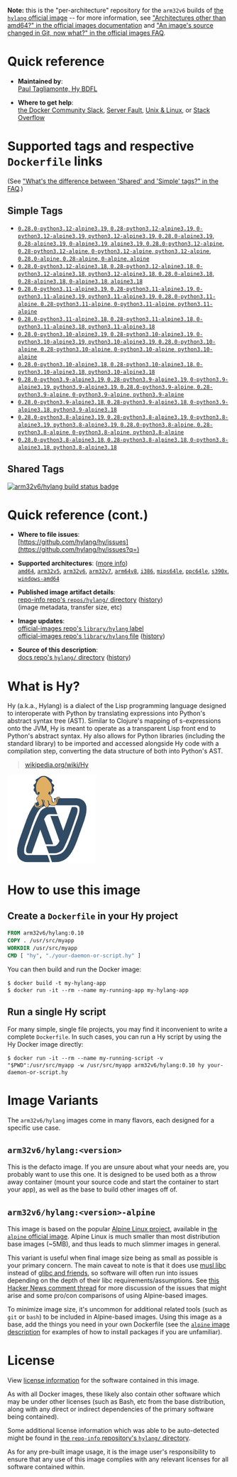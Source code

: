 <!--

********************************************************************************

WARNING:

    DO NOT EDIT "hylang/README.md"

    IT IS AUTO-GENERATED

    (from the other files in "hylang/" combined with a set of templates)

********************************************************************************

-->

**Note:** this is the "per-architecture" repository for the `arm32v6` builds of [the `hylang` official image](https://hub.docker.com/_/hylang) -- for more information, see ["Architectures other than amd64?" in the official images documentation](https://github.com/docker-library/official-images#architectures-other-than-amd64) and ["An image's source changed in Git, now what?" in the official images FAQ](https://github.com/docker-library/faq#an-images-source-changed-in-git-now-what).

# Quick reference

-	**Maintained by**:  
	[Paul Tagliamonte, Hy BDFL](https://github.com/hylang/hy)

-	**Where to get help**:  
	[the Docker Community Slack](https://dockr.ly/comm-slack), [Server Fault](https://serverfault.com/help/on-topic), [Unix & Linux](https://unix.stackexchange.com/help/on-topic), or [Stack Overflow](https://stackoverflow.com/help/on-topic)

# Supported tags and respective `Dockerfile` links

(See ["What's the difference between 'Shared' and 'Simple' tags?" in the FAQ](https://github.com/docker-library/faq#whats-the-difference-between-shared-and-simple-tags).)

## Simple Tags

-	[`0.28.0-python3.12-alpine3.19`, `0.28-python3.12-alpine3.19`, `0-python3.12-alpine3.19`, `python3.12-alpine3.19`, `0.28.0-alpine3.19`, `0.28-alpine3.19`, `0-alpine3.19`, `alpine3.19`, `0.28.0-python3.12-alpine`, `0.28-python3.12-alpine`, `0-python3.12-alpine`, `python3.12-alpine`, `0.28.0-alpine`, `0.28-alpine`, `0-alpine`, `alpine`](https://github.com/hylang/docker-hylang/blob/38248155c9c271403e7fe963ab815ca746e641fa/dockerfiles-generated/Dockerfile.python3.12-alpine3.19)
-	[`0.28.0-python3.12-alpine3.18`, `0.28-python3.12-alpine3.18`, `0-python3.12-alpine3.18`, `python3.12-alpine3.18`, `0.28.0-alpine3.18`, `0.28-alpine3.18`, `0-alpine3.18`, `alpine3.18`](https://github.com/hylang/docker-hylang/blob/38248155c9c271403e7fe963ab815ca746e641fa/dockerfiles-generated/Dockerfile.python3.12-alpine3.18)
-	[`0.28.0-python3.11-alpine3.19`, `0.28-python3.11-alpine3.19`, `0-python3.11-alpine3.19`, `python3.11-alpine3.19`, `0.28.0-python3.11-alpine`, `0.28-python3.11-alpine`, `0-python3.11-alpine`, `python3.11-alpine`](https://github.com/hylang/docker-hylang/blob/38248155c9c271403e7fe963ab815ca746e641fa/dockerfiles-generated/Dockerfile.python3.11-alpine3.19)
-	[`0.28.0-python3.11-alpine3.18`, `0.28-python3.11-alpine3.18`, `0-python3.11-alpine3.18`, `python3.11-alpine3.18`](https://github.com/hylang/docker-hylang/blob/38248155c9c271403e7fe963ab815ca746e641fa/dockerfiles-generated/Dockerfile.python3.11-alpine3.18)
-	[`0.28.0-python3.10-alpine3.19`, `0.28-python3.10-alpine3.19`, `0-python3.10-alpine3.19`, `python3.10-alpine3.19`, `0.28.0-python3.10-alpine`, `0.28-python3.10-alpine`, `0-python3.10-alpine`, `python3.10-alpine`](https://github.com/hylang/docker-hylang/blob/38248155c9c271403e7fe963ab815ca746e641fa/dockerfiles-generated/Dockerfile.python3.10-alpine3.19)
-	[`0.28.0-python3.10-alpine3.18`, `0.28-python3.10-alpine3.18`, `0-python3.10-alpine3.18`, `python3.10-alpine3.18`](https://github.com/hylang/docker-hylang/blob/38248155c9c271403e7fe963ab815ca746e641fa/dockerfiles-generated/Dockerfile.python3.10-alpine3.18)
-	[`0.28.0-python3.9-alpine3.19`, `0.28-python3.9-alpine3.19`, `0-python3.9-alpine3.19`, `python3.9-alpine3.19`, `0.28.0-python3.9-alpine`, `0.28-python3.9-alpine`, `0-python3.9-alpine`, `python3.9-alpine`](https://github.com/hylang/docker-hylang/blob/38248155c9c271403e7fe963ab815ca746e641fa/dockerfiles-generated/Dockerfile.python3.9-alpine3.19)
-	[`0.28.0-python3.9-alpine3.18`, `0.28-python3.9-alpine3.18`, `0-python3.9-alpine3.18`, `python3.9-alpine3.18`](https://github.com/hylang/docker-hylang/blob/38248155c9c271403e7fe963ab815ca746e641fa/dockerfiles-generated/Dockerfile.python3.9-alpine3.18)
-	[`0.28.0-python3.8-alpine3.19`, `0.28-python3.8-alpine3.19`, `0-python3.8-alpine3.19`, `python3.8-alpine3.19`, `0.28.0-python3.8-alpine`, `0.28-python3.8-alpine`, `0-python3.8-alpine`, `python3.8-alpine`](https://github.com/hylang/docker-hylang/blob/38248155c9c271403e7fe963ab815ca746e641fa/dockerfiles-generated/Dockerfile.python3.8-alpine3.19)
-	[`0.28.0-python3.8-alpine3.18`, `0.28-python3.8-alpine3.18`, `0-python3.8-alpine3.18`, `python3.8-alpine3.18`](https://github.com/hylang/docker-hylang/blob/38248155c9c271403e7fe963ab815ca746e641fa/dockerfiles-generated/Dockerfile.python3.8-alpine3.18)

## Shared Tags

[![arm32v6/hylang build status badge](https://img.shields.io/jenkins/s/https/doi-janky.infosiftr.net/job/multiarch/job/arm32v6/job/hylang.svg?label=arm32v6/hylang%20%20build%20job)](https://doi-janky.infosiftr.net/job/multiarch/job/arm32v6/job/hylang/)

# Quick reference (cont.)

-	**Where to file issues**:  
	[https://github.com/hylang/hy/issues](https://github.com/hylang/hy/issues?q=)

-	**Supported architectures**: ([more info](https://github.com/docker-library/official-images#architectures-other-than-amd64))  
	[`amd64`](https://hub.docker.com/r/amd64/hylang/), [`arm32v5`](https://hub.docker.com/r/arm32v5/hylang/), [`arm32v6`](https://hub.docker.com/r/arm32v6/hylang/), [`arm32v7`](https://hub.docker.com/r/arm32v7/hylang/), [`arm64v8`](https://hub.docker.com/r/arm64v8/hylang/), [`i386`](https://hub.docker.com/r/i386/hylang/), [`mips64le`](https://hub.docker.com/r/mips64le/hylang/), [`ppc64le`](https://hub.docker.com/r/ppc64le/hylang/), [`s390x`](https://hub.docker.com/r/s390x/hylang/), [`windows-amd64`](https://hub.docker.com/r/winamd64/hylang/)

-	**Published image artifact details**:  
	[repo-info repo's `repos/hylang/` directory](https://github.com/docker-library/repo-info/blob/master/repos/hylang) ([history](https://github.com/docker-library/repo-info/commits/master/repos/hylang))  
	(image metadata, transfer size, etc)

-	**Image updates**:  
	[official-images repo's `library/hylang` label](https://github.com/docker-library/official-images/issues?q=label%3Alibrary%2Fhylang)  
	[official-images repo's `library/hylang` file](https://github.com/docker-library/official-images/blob/master/library/hylang) ([history](https://github.com/docker-library/official-images/commits/master/library/hylang))

-	**Source of this description**:  
	[docs repo's `hylang/` directory](https://github.com/docker-library/docs/tree/master/hylang) ([history](https://github.com/docker-library/docs/commits/master/hylang))

# What is Hy?

Hy (a.k.a., Hylang) is a dialect of the Lisp programming language designed to interoperate with Python by translating expressions into Python's abstract syntax tree (AST). Similar to Clojure's mapping of s-expressions onto the JVM, Hy is meant to operate as a transparent Lisp front end to Python's abstract syntax. Hy also allows for Python libraries (including the standard library) to be imported and accessed alongside Hy code with a compilation step, converting the data structure of both into Python's AST.

> [wikipedia.org/wiki/Hy](https://en.wikipedia.org/wiki/Hy)

![logo](https://raw.githubusercontent.com/docker-library/docs/c097f38c6ee48cd13456df8cd853a9d806fff429/hylang/logo.png)

# How to use this image

## Create a `Dockerfile` in your Hy project

```dockerfile
FROM arm32v6/hylang:0.10
COPY . /usr/src/myapp
WORKDIR /usr/src/myapp
CMD [ "hy", "./your-daemon-or-script.hy" ]
```

You can then build and run the Docker image:

```console
$ docker build -t my-hylang-app
$ docker run -it --rm --name my-running-app my-hylang-app
```

## Run a single Hy script

For many simple, single file projects, you may find it inconvenient to write a complete `Dockerfile`. In such cases, you can run a Hy script by using the Hy Docker image directly:

```console
$ docker run -it --rm --name my-running-script -v "$PWD":/usr/src/myapp -w /usr/src/myapp arm32v6/hylang:0.10 hy your-daemon-or-script.hy
```

# Image Variants

The `arm32v6/hylang` images come in many flavors, each designed for a specific use case.

## `arm32v6/hylang:<version>`

This is the defacto image. If you are unsure about what your needs are, you probably want to use this one. It is designed to be used both as a throw away container (mount your source code and start the container to start your app), as well as the base to build other images off of.

## `arm32v6/hylang:<version>-alpine`

This image is based on the popular [Alpine Linux project](https://alpinelinux.org), available in [the `alpine` official image](https://hub.docker.com/_/alpine). Alpine Linux is much smaller than most distribution base images (~5MB), and thus leads to much slimmer images in general.

This variant is useful when final image size being as small as possible is your primary concern. The main caveat to note is that it does use [musl libc](https://musl.libc.org) instead of [glibc and friends](https://www.etalabs.net/compare_libcs.html), so software will often run into issues depending on the depth of their libc requirements/assumptions. See [this Hacker News comment thread](https://news.ycombinator.com/item?id=10782897) for more discussion of the issues that might arise and some pro/con comparisons of using Alpine-based images.

To minimize image size, it's uncommon for additional related tools (such as `git` or `bash`) to be included in Alpine-based images. Using this image as a base, add the things you need in your own Dockerfile (see the [`alpine` image description](https://hub.docker.com/_/alpine/) for examples of how to install packages if you are unfamiliar).

# License

View [license information](https://github.com/hylang/hy/blob/master/LICENSE) for the software contained in this image.

As with all Docker images, these likely also contain other software which may be under other licenses (such as Bash, etc from the base distribution, along with any direct or indirect dependencies of the primary software being contained).

Some additional license information which was able to be auto-detected might be found in [the `repo-info` repository's `hylang/` directory](https://github.com/docker-library/repo-info/tree/master/repos/hylang).

As for any pre-built image usage, it is the image user's responsibility to ensure that any use of this image complies with any relevant licenses for all software contained within.
